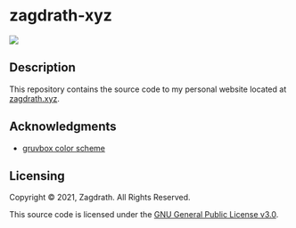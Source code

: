 # zagdrath-xyz
<a href="https://www.gnu.org/licenses/gpl-3.0.en.html"><img src="https://img.shields.io/badge/License-GPLv3-fe8019/?color=fe8019&labelColor=282828" /></a>

## Description
This repository contains the source code to my personal website located at <a href="https://zagdrath.xyz/">zagdrath.xyz</a>.

## Acknowledgments
* [gruvbox color scheme](https://github.com/morhetz/gruvbox)

## Licensing
Copyright © 2021, Zagdrath. All Rights Reserved.

This source code is licensed under the <a href="https://github.com/zagdrath/zagdrath-xyz/blob/main/LICENSE">GNU General Public License v3.0</a>.
